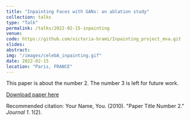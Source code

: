 ```yaml
---
title: "Inpainting Faces with GANs: an ablation study"
collection: talks
type: "Talk"
permalink: /talks/2022-02-15-inpainting
venue: 
code: https://github.com/victoria-brami/Inpainting_project_mva.git
slides:
abstract: 
img: "/images/celebA_inpainting.gif"
date: 2022-02-15
location: "Paris, FRANCE"
---
```

This paper is about the number 2. The number 3 is left for future work.

[Download paper here](http://academicpages.github.io/files/paper2.pdf)

Recommended citation: Your Name, You. (2010). "Paper Title Number 2." <i>Journal 1</i>. 1(2).